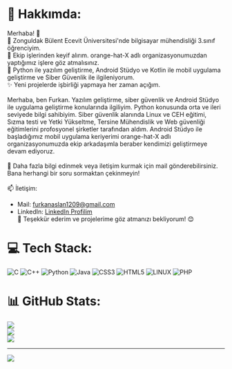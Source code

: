 # 💫 Hakkımda:
Merhaba! 👋<br>
🔭 Zonguldak Bülent Ecevit Üniversitesi'nde bilgisayar mühendisliği 3.sınıf öğrenciyim.<br>
👯 Ekip işlerinden keyif alırım. orange-hat-X adlı organizasyonumuzdan yaptığımız işlere göz atmalısınız.<br>
🌱 Python ile yazılım geliştirme, Android Stüdyo ve Kotlin ile mobil uygulama geliştirme ve Siber Güvenlik ile ilgileniyorum.<br>
✨ Yeni projelerde işbirliği yapmaya her zaman açığım.<br>
<br>
Merhaba, ben Furkan. Yazılım geliştirme, siber güvenlik ve Android Stüdyo ile uygulama geliştirme konularında ilgiliyim. Python konusunda orta ve ileri seviyede bilgi sahibiyim. Siber güvenlik alanında Linux ve CEH eğitimi, Sızma testi ve Yetki Yükseltme, Tersine Mühendislik ve Web güvenliği eğitimlerini profosyonel şirketler tarafından aldım. Android Stüdyo ile başladığımız mobil uygulama keriyerimi orange-hat-X adlı organizasyonumuzda ekip arkadaşımla beraber kendimizi geliştirmeye devam ediyoruz.<br><br>
💬 Daha fazla bilgi edinmek veya iletişim kurmak için mail gönderebilirsiniz. Bana herhangi bir soru sormaktan çekinmeyin!<br><br>
📫 İletişim:<br>
- Mail: furkanaslan1209@gmail.com<br>
- LinkedIn: [LinkedIn Profilim](https://www.linkedin.com/in/furkan-aslan-a2124423a)<br>
💫 Teşekkür ederim ve projelerime göz atmanızı bekliyorum! 😊<br>



# 💻 Tech Stack:
![C](https://img.shields.io/badge/c-%2300599C.svg?style=flat-square&logo=c&logoColor=white) ![C++](https://img.shields.io/badge/c++-%2300599C.svg?style=flat-square&logo=c%2B%2B&logoColor=white) ![Python](https://img.shields.io/badge/python-3670A0?style=flat-square&logo=python&logoColor=ffdd54) ![Java](https://img.shields.io/badge/java-%23ED8B00.svg?style=flat-square&logo=java&logoColor=white) ![CSS3](https://img.shields.io/badge/css3-%231572B6.svg?style=flat-square&logo=css3&logoColor=white) ![HTML5](https://img.shields.io/badge/html5-%23E34F26.svg?style=flat-square&logo=html5&logoColor=white) ![LINUX](https://img.shields.io/badge/Linux-FCC624?style=flat-square&logo=linux&logoColor=black) ![PHP](https://img.shields.io/badge/php-%23777BB4.svg?style=flat-square&logo=php&logoColor=white)
# 📊 GitHub Stats:
![](https://github-readme-stats.vercel.app/api?username=Furkanaslnn&theme=dark&hide_border=false&include_all_commits=false&count_private=false)<br/>
![](https://github-readme-streak-stats.herokuapp.com/?user=Furkanaslnn&theme=dark&hide_border=false)<br/>
![](https://github-readme-stats.vercel.app/api/top-langs/?username=Furkanaslnn&theme=dark&hide_border=false&include_all_commits=false&count_private=false&layout=compact)

---
[![](https://visitcount.itsvg.in/api?id=Furkanaslnn&icon=1&color=3)](https://visitcount.itsvg.in)

<!-- Proudly created with GPRM ( https://gprm.itsvg.in ) -->
